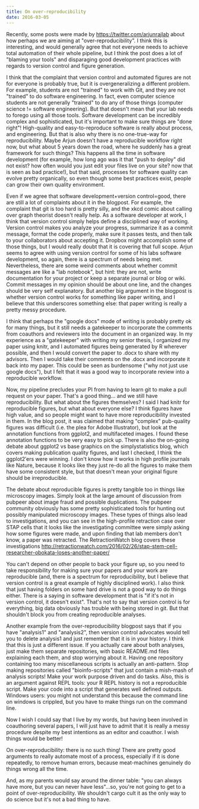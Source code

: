 ```yaml
---
title: On over-reproducibility
date: 2016-03-05
---
```


Recently, some posts were made by https://twitter.com/arjunrajlab about how
perhaps we are aiming at "over-reproducibility". I think this is interesting,
and would generally agree that not everyone needs to achieve total automation
of their whole pipeline, but I think the post does a lot of "blaming your
tools" and disparaging good development practices with regards to version
control and figure generation.

I think that the complaint that version control and automated figures are not
for everyone is probably true, but it is overgeneralizing a different problem.
For example, students are not "trained" to work with Git, and they are not
"trained" to do software engineering. In fact, even computer science students
are not generally "trained" to do any of those things (computer science !=
software engineering). But that doesn't mean that your lab needs to forego
using all those tools. Software development can be incredibly complex and
sophisticated, but it's important to make sure things are "done right"!
High-quality and easy-to-reproduce software is really about process, and
engineering. But that is also why there is no one-true-way for
reproducibility. Maybe Arjun doesn't have a reproducible workflow right now,
but what about 5 years down the road, where he suddenly has a great framework
for such things? This happens all the time in software development (for
example, how long ago was it that "push to deploy" did not exist? how often
would you just edit your files live on your site? now that is seen as bad
practice!), but that said, processes for software quality can evolve pretty
organically, so even though some best practices exist, people can grow their
own quality environment.

Even if we agree that software development+version control=good, there are
still a lot of complaints about it in the blogpost. For example, the complaint
that git is too hard is pretty silly, and the xkcd comic about calling over
graph theorist doesn't really help. As a software developer at work, I think
that version control simply helps define a disciplined way of working. Version
control makes you analyze your progress, summarize it as a commit message,
format the code properly, make sure it passes tests, and then talk to your
collaborators about accepting it. Dropbox might accomplish some of those
things, but I would really doubt that it is covering that full scope. Arjun
seems to agree with using version control for some of his labs software
development, so again, there is a spectrum of needs being met. Nevertheless,
there are some weird comments about whether commit messages are like a "lab
notebook", but hint: they are not, write documentation for your project or keep
a separate journal or blog or wiki. Commit messages in my opinion should be
about one line, and the changes should be very self explanatory. But another
big argument in the blogpost is whether version control works for something
like paper writing, and I believe that this underscores something else: that
paper writing is really a pretty messy procedure.

I think that perhaps the "google docs" mode of writing is probably pretty ok
for many things, but it still needs a gatekeeper to incorporate the comments
from coauthors and reviewers into the document in an organized way. In my
experience as a "gatekeeper" with writing my senior thesis, I organized my
paper using knitr, and I automated figures being generated by R wherever
possible, and then I would convert the paper to .docx to share with my
advisors. Then I would take their comments on the .docx and incorporate it back
into my paper. This could be seen as burdensome ("why not just use google
docs"), but I felt that it was a good way to incorporate review into a
reproducible workflow.

Now, my pipeline precludes your PI from having to learn git to make a pull
request on your paper. That's a good thing... and we still have
reproducibility. But what about the figures themselves? I said I had knitr for
reproducible figures, but what about everyone else? I think figures have high
value, and so people might want to have more reproducibility invested in them.
In the blog post, it was claimed that making "complex" pub-quality figures was
difficult (i.e. the plea for Adobe Illustrator), but look at the annotation
functions from ggplot2, and multifaceted images. I found these annotation
functions to be very easy to pick up. There is also the on-going debate about
ggplot2 vs base graphics on the simplystatistics blog, which covers making
publication quality figures, and last I checked, I think the ggplot2′ers were
winning. I don't know how it works in high profile journals like Nature,
because it looks like they just re-do all the figures to make them have some
consistent style, but that doesn't mean your original figure should be
irreproducible.

The debate about reproducible figures is pretty tangible too in things like
microscopy images. Simply look at the large amount of discussion from pubpeer
about image fraud and possible duplications. The pubpeer community obviously
has some pretty sophisticated tools for hunting out possibly manipulated
microscopy images. These types of things also lead to investigations, and you
can see in the high-profile retraction case over STAP cells that it looks like
the investigating committee were simply asking how some figures were made, and
upon finding that lab members don't know, a paper was retracted. The
RetractionWatch blog covers these
investigations http://retractionwatch.com/2016/02/26/stap-stem-cell-researcher-obokata-loses-another-paper/

You can't depend on other people to back your figure up, so you need to take
responsibility for making sure your papers and your work are reproducible (and,
there is a spectrum for reproducibility, but I believe that version control is
a great example of highly disciplined work). I also think that just having
folders on some hard drive is not a good way to do things either. There is a
saying in software development that is "if it's not in version control, it
doesn't exist". That's not to say that version control is for everything, big
data obviously has trouble with being stored in git. But that shouldn't block
you from creating reproducible analyses.

Another example from the over-reproducibility blogpost says that if you have
"analysis1" and "analysis2", then version control advocates would tell you to
delete analysis1 and just remember that it is in your history. I think that
this is just a different issue. If you actually care about both analyses, just
make them separate repositories, with basic README.md files explaining each
them, and stop worrying about it. Having one repository containing too many
miscellaneous scripts is actually an anti-pattern. Stop making repositories
called "bioinfo-scripts" that just contain a mish-mash of analysis scripts!
Make your work purpose driven and do tasks. Also, this is an argument against
REPL tools: your R REPL history is not a reproducible script. Make your code
into a script that generates well defined outputs. Windows users: you might not
understand this because the command line on windows is crippled, but you have
to make things run on the command line.

Now I wish I could say that I live by my words, but having been involved in
coauthoring several papers, I will just have to admit that it is really a messy
procedure despite my best intentions as an editor and coauthor. I wish things
would be better!

On over-reproducibility: there is no such thing! There are pretty good
arguments to really automate most of a process, especially if it is done
repeatedly, to remove human errors, because meat-machines genuinely do things
wrong all the time.

And, as my parents would say around the dinner table: "you can always have
more, but you can never have less"...so, you're not going to get to a point of
over-reproducibility. We shouldn't cargo cult it as the only way to do science
but it's not a bad thing to have.
